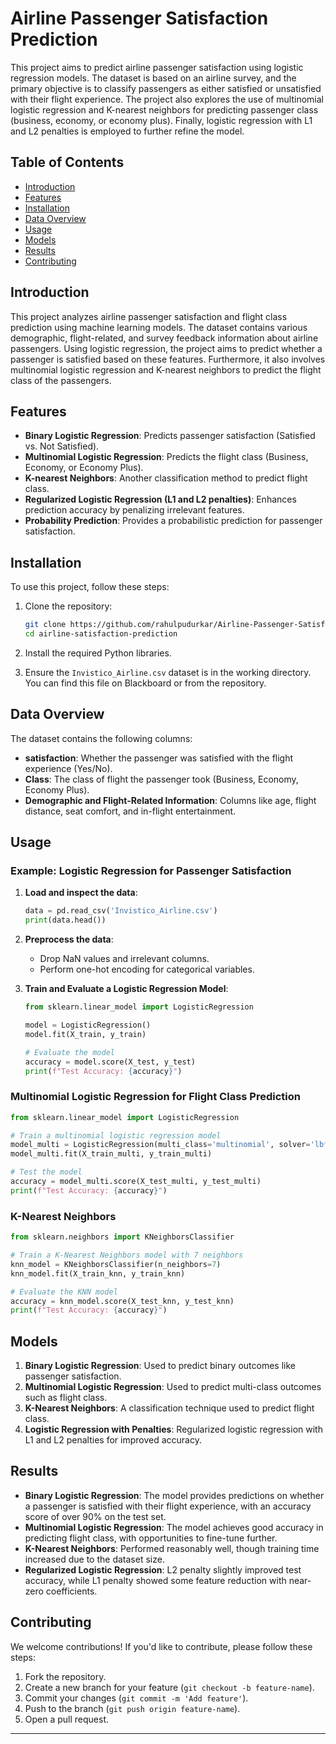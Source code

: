 # Airline Passenger Satisfaction Prediction

This project aims to predict airline passenger satisfaction using logistic regression models. The dataset is based on an airline survey, and the primary objective is to classify passengers as either satisfied or unsatisfied with their flight experience. The project also explores the use of multinomial logistic regression and K-nearest neighbors for predicting passenger class (business, economy, or economy plus). Finally, logistic regression with L1 and L2 penalties is employed to further refine the model.

## Table of Contents

- [Introduction](#introduction)
- [Features](#features)
- [Installation](#installation)
- [Data Overview](#data-overview)
- [Usage](#usage)
- [Models](#models)
- [Results](#results)
- [Contributing](#contributing)

## Introduction

This project analyzes airline passenger satisfaction and flight class prediction using machine learning models. The dataset contains various demographic, flight-related, and survey feedback information about airline passengers. Using logistic regression, the project aims to predict whether a passenger is satisfied based on these features. Furthermore, it also involves multinomial logistic regression and K-nearest neighbors to predict the flight class of the passengers.

## Features

- **Binary Logistic Regression**: Predicts passenger satisfaction (Satisfied vs. Not Satisfied).
- **Multinomial Logistic Regression**: Predicts the flight class (Business, Economy, or Economy Plus).
- **K-nearest Neighbors**: Another classification method to predict flight class.
- **Regularized Logistic Regression (L1 and L2 penalties)**: Enhances prediction accuracy by penalizing irrelevant features.
- **Probability Prediction**: Provides a probabilistic prediction for passenger satisfaction.

## Installation

To use this project, follow these steps:

1. Clone the repository:
   ```bash
   git clone https://github.com/rahulpudurkar/Airline-Passenger-Satisfaction-Prediction.git
   cd airline-satisfaction-prediction
   ```

2. Install the required Python libraries.

3. Ensure the `Invistico_Airline.csv` dataset is in the working directory. You can find this file on Blackboard or from the repository.

## Data Overview

The dataset contains the following columns:
- **satisfaction**: Whether the passenger was satisfied with the flight experience (Yes/No).
- **Class**: The class of flight the passenger took (Business, Economy, Economy Plus).
- **Demographic and Flight-Related Information**: Columns like age, flight distance, seat comfort, and in-flight entertainment.

## Usage

### Example: Logistic Regression for Passenger Satisfaction

1. **Load and inspect the data**:
   ```python
   data = pd.read_csv('Invistico_Airline.csv')
   print(data.head())
   ```

2. **Preprocess the data**:
   - Drop NaN values and irrelevant columns.
   - Perform one-hot encoding for categorical variables.

3. **Train and Evaluate a Logistic Regression Model**:
   ```python
   from sklearn.linear_model import LogisticRegression
   
   model = LogisticRegression()
   model.fit(X_train, y_train)
   
   # Evaluate the model
   accuracy = model.score(X_test, y_test)
   print(f"Test Accuracy: {accuracy}")
   ```

### Multinomial Logistic Regression for Flight Class Prediction
```python
from sklearn.linear_model import LogisticRegression

# Train a multinomial logistic regression model
model_multi = LogisticRegression(multi_class='multinomial', solver='lbfgs')
model_multi.fit(X_train_multi, y_train_multi)

# Test the model
accuracy = model_multi.score(X_test_multi, y_test_multi)
print(f"Test Accuracy: {accuracy}")
```

### K-Nearest Neighbors
```python
from sklearn.neighbors import KNeighborsClassifier

# Train a K-Nearest Neighbors model with 7 neighbors
knn_model = KNeighborsClassifier(n_neighbors=7)
knn_model.fit(X_train_knn, y_train_knn)

# Evaluate the KNN model
accuracy = knn_model.score(X_test_knn, y_test_knn)
print(f"Test Accuracy: {accuracy}")
```

## Models

1. **Binary Logistic Regression**: Used to predict binary outcomes like passenger satisfaction.
2. **Multinomial Logistic Regression**: Used to predict multi-class outcomes such as flight class.
3. **K-Nearest Neighbors**: A classification technique used to predict flight class.
4. **Logistic Regression with Penalties**: Regularized logistic regression with L1 and L2 penalties for improved accuracy.

## Results

- **Binary Logistic Regression**: The model provides predictions on whether a passenger is satisfied with their flight experience, with an accuracy score of over 90% on the test set.
- **Multinomial Logistic Regression**: The model achieves good accuracy in predicting flight class, with opportunities to fine-tune further.
- **K-Nearest Neighbors**: Performed reasonably well, though training time increased due to the dataset size.
- **Regularized Logistic Regression**: L2 penalty slightly improved test accuracy, while L1 penalty showed some feature reduction with near-zero coefficients.

## Contributing

We welcome contributions! If you'd like to contribute, please follow these steps:

1. Fork the repository.
2. Create a new branch for your feature (`git checkout -b feature-name`).
3. Commit your changes (`git commit -m 'Add feature'`).
4. Push to the branch (`git push origin feature-name`).
5. Open a pull request.

---

